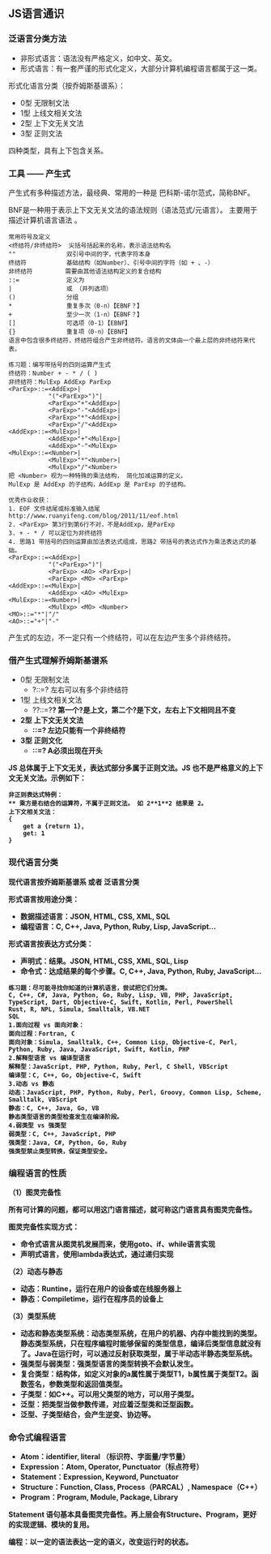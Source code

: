 ## JS语言通识

### 泛语言分类方法

- 非形式语言：语法没有严格定义，如中文、英文。
- 形式语言：有一套严谨的形式化定义，大部分计算机编程语言都属于这一类。

形式化语言分类（按乔姆斯基谱系）：

- 0型 无限制文法
- 1型 上线文相关文法
- 2型 上下文无关文法
- 3型 正则文法

四种类型，具有上下包含关系。

### 工具 —— 产生式

产生式有多种描述方法，最经典、常用的一种是 巴科斯-诺尔范式，简称BNF。

BNF是一种用于表示上下文无关文法的语法规则（语法范式/元语言）。 主要用于描述计算机语言语法 。

```
常用符号及定义
<终结符/非终结符>	尖括号括起来的名称，表示语法结构名
""				双引号中间的字，代表字符本身
终结符			  基础结构（如Number）、引号中间的字符（如 + 、-）
非终结符		 需要由其他语法结构定义的复合结构
::=				定义为
|				或 （并列选项）
()				分组
*				重复多次（0-n）【EBNF？】
+				至少一次（1-n）【EBNF？】
[]				可选项（0-1）【EBNF】
{}				重复项（0-n）【EBNF】
语言中包含很多终结符，终结符组合产生非终结符。语言的文体由一个最上层的非终结符来代表。
```

```
练习题：编写带括号的四则运算产生式
终结符：Number + - * / ( )
非终结符：MulExp AddExp ParExp
<ParExp>::=<AddExp>|
           "("<ParExp>")"|
           <ParExp>"+"<AddExp>|
           <ParExp>"-"<AddExp>|
           <ParExp>"*"<AddExp>|
           <ParExp>"/"<AddExp>
<AddExp>::=<MulExp>|
           <AddExp>"+"<MulExp>|
           <AddExp>"-"<MulExp>
<MulExp>::=<Number>|
           <MulExp>"*"<Number>|
           <MulExp>"/"<Number>
把 <Number> 视为一种特殊的乘法结构， 简化加减运算的定义。
MulExp 是 AddExp 的子结构，AddExp 是 ParExp 的子结构。

优秀作业收获：
1. EOF 文件结尾或标准输入结尾 http://www.ruanyifeng.com/blog/2011/11/eof.html
2. <ParExp> 第3行到第6行不对，不是AddExp，是ParExp
3. + - * / 可以定位为非终结符
4. 思路1 带括号的四则运算由加法表达式组成，思路2 带括号的表达式作为乘法表达式的基础。
<ParExp>::=<AddExp>|
           "("<ParExp>")"|
           <ParExp> <AO> <ParExp>|
           <ParExp> <MO> <ParExp>
<AddExp>::=<MulExp>|
           <AddExp> <AO> <MulExp>
<MulExp>::=<Number>|
           <MulExp> <MO> <Number>
<MO>::="*"|"/"
<AO>::="+"|"-"
```

产生式的左边，不一定只有一个终结符，可以在左边产生多个非终结符。

### 借产生式理解乔姆斯基谱系

- 0型 无限制文法          
  - ?::=?  左右可以有多个非终结符
- 1型 上线文相关文法    
  - ?<A>?::=?<B>?  第一个?是上文，第二个?是下文，左右上下文相同且不变         
- 2型 上下文无关文法    
  - <A>::=?  左边只能有一个非终结符
- 3型 正则文化 
  - <A>::=<A>?  A必须出现在开头

JS 总体属于上下文无关，表达式部分多属于正则文法。JS 也不是严格意义的上下文无关文法。示例如下：

```
非正则表达式特例： 
** 乘方是右结合的运算符，不属于正则文法。 如 2**1**2 结果是 2。
上下文相关文法：
{
	get a {return 1},
	get: 1
}
```

### 现代语言分类

现代语言按乔姆斯基谱系 或者 泛语言分类

形式语言按用途分类：

- 数据描述语言：JSON, HTML, CSS, XML, SQL
- 编程语言：C, C++, Java, Python, Ruby, Lisp, JavaScript...

形式语言按表达方式分类：

- 声明式：结果。JSON, HTML, CSS, XML, SQL, Lisp
- 命令式：达成结果的每个步骤。C, C++, Java, Python, Ruby, JavaScript...

```
练习题：尽可能寻找你知道的计算机语言，尝试把它们分类。
C, C++, C#, Java, Python, Go, Ruby, Lisp, VB, PHP, JavaScript, TypeScript, Dart, Objective-C, Swift, Kotlin, Perl, PowerShell
Rust, R, NPL, Simula, Smalltalk, VB.NET
SQL
1.面向过程 vs 面向对象：
面向过程：Fortran, C
面向对象：Simula, Smalltalk, C++, Common Lisp, Objective-C, Perl, Python, Ruby, Java, JavaScript, Swift, Kotlin, PHP
2.解释型语言 vs 编译型语言
解释型：JavaScript, PHP, Python, Ruby, Perl, C Shell, VBScript
编译型：C, C++, Go, Objective-C, Swift
3.动态 vs 静态
动态：JavaScript, PHP, Python, Ruby, Perl, Groovy, Common Lisp, Scheme, Smalltalk, VBScript
静态：C, C++, Java, Go, VB
静态类型语言的类型检查发生在编译阶段。
4.弱类型 vs 强类型
弱类型：C, C++, JavaScript, PHP
强类型：Java, C#, Python, Go, Ruby
强类型禁止类型转换，保证类型安全。
```

### 编程语言的性质

（1）图灵完备性

所有可计算的问题，都可以用这门语言描述，就可称这门语言具有图灵完备性。

图灵完备性实现方式：

- 命令式语言从图灵机发展而来，使用goto、if、while语言实现
- 声明式语言，使用lambda表达式，通过递归实现

（2）动态与静态

- 动态：Runtine，运行在用户的设备或在线服务器上
- 静态：Compiletime，运行在程序员的设备上

（3）类型系统

- 动态和静态类型系统：动态类型系统，在用户的机器、内存中能找到的类型。静态类型系统，只在程序编程时能够保留的类型信息，编译后类型信息就没有了。Java在运行时，可以通过反射获取类型，属于半动态半静态类型系统。
- 强类型与弱类型：强类型语言的类型转换不会默认发生。
- 复合类型：结构体，如定义对象的a属性属于类型T1，b属性属于类型T2。函数签名，参数类型和返回值类型。
- 子类型：如C++。可以用父类型的地方，可以用子类型。
- 泛型：把类型当做参数传递，对应着泛型类和泛型函数。
- 泛型、子类型结合，会产生逆变、协边等。

### 命令式编程语言

- Atom：identifier, literal （标识符、字面量/字节量）
- Expression：Atom, Operator, Punctuator（标点符号）
- Statement：Expression, Keyword, Punctuator
- Structure：Function, Class, Process（PARCAL）, Namespace（C++）
- Program：Program, Module, Package, Library

Statement 语句基本具备图灵完备性。再上层会有Structure、Program，更好的实现逻辑、模块的复用。

编程：以一定的语法表达一定的语义，改变运行时的状态。